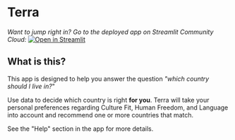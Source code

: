 # Terra
*Want to jump right in? Go to the deployed app on Streamlit Community Cloud:*
[![Open in Streamlit](https://static.streamlit.io/badges/streamlit_badge_black_white.svg)](https://terra-country-recommender.streamlit.app/)

## What is this?
This app is designed to help you answer the question *"which country should I live in?*"

Use data to decide which country is right **for you**. Terra will take your personal preferences regarding Culture Fit, Human Freedom, and Language into account and recommend one or more countries that match.

See the "Help" section in the app for more details.
